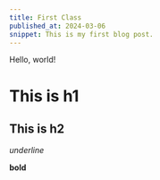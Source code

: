 ```yaml
---
title: First Class
published_at: 2024-03-06
snippet: This is my first blog post.
---
```


Hello, world!

# This is h1

## This is h2

_underline_

**bold**
